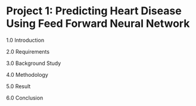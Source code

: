 # Project 1: Predicting Heart Disease Using Feed Forward Neural Network

1.0 Introduction



2.0 Requirements


3.0 Background Study


4.0 Methodology


5.0 Result


6.0 Conclusion

